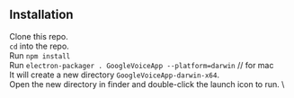 ## Installation
Clone this repo. \
`cd` into the repo. \
Run `npm install` \
Run `electron-packager . GoogleVoiceApp --platform=darwin` // for mac \
It will create a new directory `GoogleVoiceApp-darwin-x64`. \
Open the new directory in finder and double-click the launch icon to run. \

